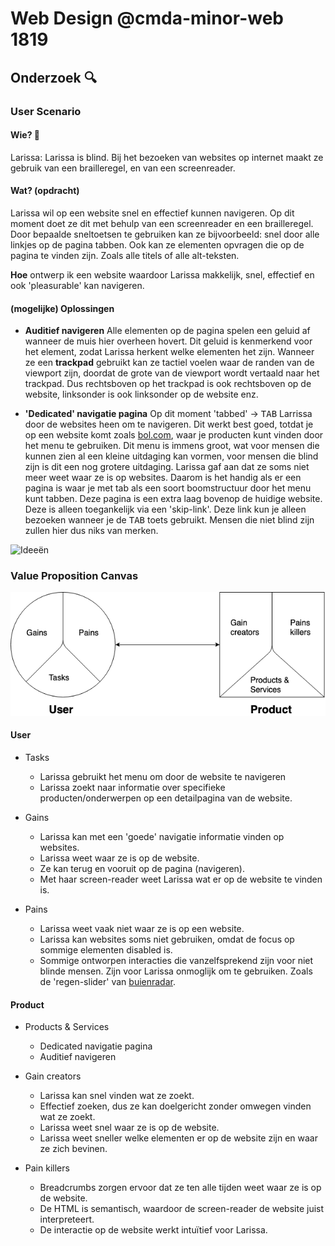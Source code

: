 # Web Design @cmda-minor-web 1819
## Onderzoek 🔍
### User Scenario
#### Wie? 👩
Larissa: Larissa is blind. Bij het bezoeken van websites op internet maakt ze gebruik van een brailleregel, en van een screenreader.
#### Wat? (opdracht) 
Larissa wil op een website snel en effectief kunnen navigeren. Op dit moment doet ze dit met behulp van een screenreader 
en een brailleregel. Door bepaalde sneltoetsen te gebruiken kan ze bijvoorbeeld: snel door alle linkjes op de pagina tabben.
Ook kan ze elementen opvragen die op de pagina te vinden zijn. Zoals alle titels of alle alt-teksten.

__Hoe__ ontwerp ik een website waardoor Larissa makkelijk, snel, effectief en ook 'pleasurable' kan navigeren.

#### (mogelijke) Oplossingen
* __Auditief navigeren__ Alle elementen op de pagina spelen een geluid af wanneer de muis hier overheen hovert. Dit geluid 
is kenmerkend voor het element, zodat Larissa herkent welke elementen het zijn. Wanneer ze een **trackpad** gebruikt 
kan ze tactiel voelen waar de randen van de viewport zijn, doordat de grote van de viewport wordt vertaald naar het trackpad.
Dus rechtsboven op het trackpad is ook rechtsboven op de website, linksonder is ook linksonder op de website enz.

* __'Dedicated' navigatie pagina__ Op dit moment 'tabbed' -> <kbd>TAB</kbd> Larrissa door de websites heen om te navigeren.
Dit werkt best goed, totdat je op een website komt zoals [bol.com](https://www.bol.com/nl/), waar je producten kunt vinden door 
het menu te gebruiken. Dit menu is immens groot, wat voor mensen die kunnen zien al een kleine uitdaging kan vormen, voor mensen 
die blind zijn is dit een nog grotere uitdaging. Larissa gaf aan dat ze soms niet meer weet waar ze is op websites. Daarom 
is het handig als er een pagina is waar je met tab als een soort boomstructuur door het menu kunt tabben. Deze pagina is een
extra laag bovenop de huidige website. Deze is alleen toegankelijk via een 'skip-link'. Deze link kun je alleen bezoeken 
wanneer je de <kbd>TAB</kbd> toets gebruikt. Mensen die niet blind zijn zullen hier dus niks van merken.

![Ideeën](public/img/ideeën%20.jpeg)

### Value Proposition Canvas
![VPC](public/img/Value-Proposition-Canvas.png)
    
#### User
* Tasks
    * Larissa gebruikt het menu om door de website te navigeren
    * Larissa zoekt naar informatie over specifieke producten/onderwerpen op een detailpagina van de website.
    
* Gains
    * Larissa kan met een 'goede' navigatie informatie vinden op websites.
    * Larissa weet waar ze is op de website.
    * Ze kan terug en vooruit op de pagina (navigeren).
    * Met haar screen-reader weet Larissa wat er op de website te vinden is.

* Pains
    * Larissa weet vaak niet waar ze is op een website.
    * Larissa kan websites soms niet gebruiken, omdat de focus op sommige elementen disabled is. 
    * Sommige ontworpen interacties die vanzelfsprekend zijn voor niet blinde mensen. Zijn voor Larissa onmoglijk om te 
    gebruiken. Zoals de 'regen-slider' van [buienradar](https://www.buienradar.nl/).
    
#### Product
* Products & Services
    * Dedicated navigatie pagina
    * Auditief navigeren

* Gain creators
    * Larissa kan snel vinden wat ze zoekt.
    * Effectief zoeken, dus ze kan doelgericht zonder omwegen vinden wat ze zoekt.
    * Larissa weet snel waar ze is op de website.
    * Larissa weet sneller welke elementen er op de website zijn en waar ze zich bevinen.
    
* Pain killers
    * Breadcrumbs zorgen ervoor dat ze ten alle tijden weet waar ze is op de website.
    * De HTML is semantisch, waardoor de screen-reader de website juist interpreteert.             
    * De interactie op de website werkt intuïtief voor Larissa. 








